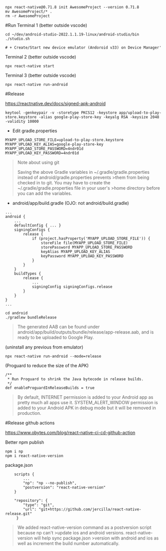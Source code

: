 ```
npx react-native@0.71.8 init AwesomeProject --version 0.71.8 
mv AwesomeProject/* .
rm -r AwesomeProject
```

#Run
Terminal 1 (better outside vscode)
```
cd ~/dev/android-studio-2022.1.1.19-linux/android-studio/bin
./studio.sh

# + Create/Start new device emulator (Andoroid v33) on Device Manager'
```

Terminal 2 (better outside vscode)
```
npx react-native start
```

Terminal 3 (better outside vscode)
```
npx react-native run-android
```

#Release

https://reactnative.dev/docs/signed-apk-android
```
keytool -genkeypair -v -storetype PKCS12 -keystore app/upload-to-play-store.keystore -alias google-play-store-key -keyalg RSA -keysize 2048 -validity 10000
```

+ Edit gradle.properties
```
MYAPP_UPLOAD_STORE_FILE=upload-to-play-store.keystore
MYAPP_UPLOAD_KEY_ALIAS=google-play-store-key
MYAPP_UPLOAD_STORE_PASSWORD=4ndr01d
MYAPP_UPLOAD_KEY_PASSWORD=4ndr01d
```

>Note about using git
>
>Saving the above Gradle variables in ~/.gradle/gradle.properties instead of android/gradle.properties prevents >them from being checked in to git. You may have to create the ~/.gradle/gradle.properties file in your user's >home directory before you can add the variables.

+ android/app/build.gradle (OJO: not android/build.gradle)
```
...
android {
    ...
    defaultConfig { ... }
    signingConfigs {
        release {
            if (project.hasProperty('MYAPP_UPLOAD_STORE_FILE')) {
                storeFile file(MYAPP_UPLOAD_STORE_FILE)
                storePassword MYAPP_UPLOAD_STORE_PASSWORD
                keyAlias MYAPP_UPLOAD_KEY_ALIAS
                keyPassword MYAPP_UPLOAD_KEY_PASSWORD
            }
        }
    }
    buildTypes {
        release {
            ...
            signingConfig signingConfigs.release
        }
    }
}
...
```

```
cd android
./gradlew bundleRelease
``` 

>The generated AAB can be found under android/app/build/outputs/bundle/release/app-release.aab, 
>and is ready to be uploaded to Google Play.

(uninstall any previous from emulator)
```
npx react-native run-android --mode=release
```

(Proguard to reduce the size of the APK)
```
/**
 * Run Proguard to shrink the Java bytecode in release builds.
 */
def enableProguardInReleaseBuilds = true
```

>By default, INTERNET permission is added to your Android app as pretty much all apps use it. 
>SYSTEM_ALERT_WINDOW permission is added to your Android APK in debug mode but it will be removed in production.

#Release github actions

https://www.obytes.com/blog/react-native-ci-cd-github-action


Better npm publish
```
npm i np
npm i react-native-version
```

package.json
```
    scripts {
        ...
        "np": "np --no-publish",
        "postversion": "react-native-version"
    }

    "repository": {
        "type": "git",
        "url": "git+https://github.com/jercilla/react-native-release.git"
     }

```

>We added react-native-version command as a postversion script because np can't >update ios and android versions. react-native-version will help sync package.json >version with android and ios as well as increment the build number automatically. 


